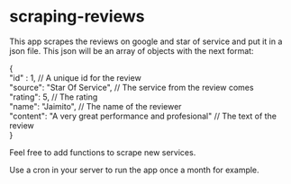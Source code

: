 # scraping-reviews

This app scrapes the reviews on google and star of service and put it in a json file.
This json will be an array of objects with the next format:

{  
  "id" : 1,   // A unique id for the review  
  "source": "Star Of Service",   // The service from the review comes  
  "rating": 5,   // The rating  
  "name": "Jaimito",   // The name of the reviewer  
  "content": "A very great performance and profesional"   // The text of the review  
}  

Feel free to add functions to scrape new services.

Use a cron in your server to run the app once a month for example.

